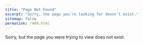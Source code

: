 ```yaml
---
title: "Page Not Found"
excerpt: "Sorry, the page you're looking for doesn't exist."
sitemap: false
permalink: /404.html
---
```


Sorry, but the page you were trying to view does not exist.
